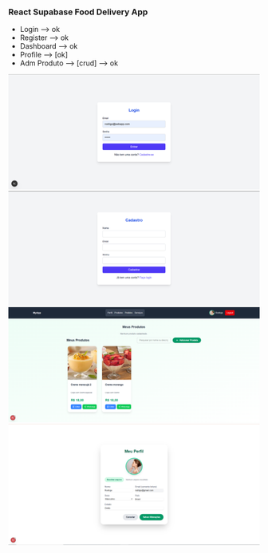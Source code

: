 ### React Supabase Food Delivery App

* Login --> ok
* Register --> ok
* Dashboard --> ok
* Profile --> [ok]
* Adm Produto --> [crud] --> ok

<img src="./preview/login-v1.png" alt=""/>
<img src="./preview/login-cadastro-v1.png" alt=""/>
<img src="./preview/loja-home.png" alt=""/>
<img src="./preview/loja-perfil.png" alt=""/>